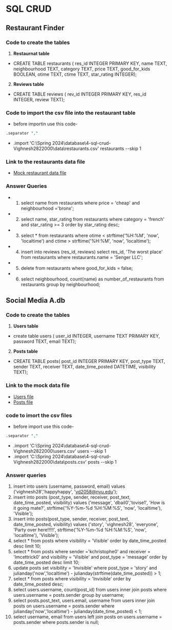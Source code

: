 # SQL CRUD

## Restaurant Finder

### Code to create the tables
1) **Restaurnat table**
- CREATE TABLE restaurants ( res_id INTEGER PRIMARY KEY, name TEXT, neighbourhood TEXT, category TEXT, price TEXT, good_for_kids BOOLEAN, otime TEXT, ctime TEXT, star_rating INTEGER);

 2) **Reviews table**
 - CREATE TABLE reviews ( rev_id INTEGER PRIMARY KEY, res_id INTEGER, review TEXT);
### Code to import the csv file into the restaurant table
- before importin use this code- 
```sql
.separator ","
```
- .import 'C:\Spring 2024\database\4-sql-crud-Vighnesh2822000\data\restaurants.csv' restaurants --skip 1

### Link to the restaurants data file 
- [Mock restaurant data file](https://github.com/dbdesign-students-spring2024/4-sql-crud-Vighnesh2822000/blob/main/data/restaurants.csv)

### Answer Queries

- 1) select name from restaurants where price = 'cheap' and neighbourhood ='bronx';
- 2) select name, star_rating from restaurants where category = 'french' and star_rating >= 3 order by star_rating desc;
- 3) select * from restaurants where otime < strftime('%H:%M', 'now', 'localtime') and ctime > strftime('%H:%M', 'now', 'localtime');
- 4) insert into reviews (res_id, reviews) select res_id, 'The worst place' from restaurants where restaurants.name = 'Senger LLC';
- 5) delete from restaurants where good_for_kids = false;
- 6) select neighbourhood, count(name) as number_of_restaurants from restaurants group by neighbourhood; 

## Social Media A.db

### Code to create the tables
1) **Users table**
- create table users ( user_id INTEGER, username TEXT PRIMARY KEY, password TEXT, email TEXT);

2) **Posts table**
- CREATE TABLE posts( post_id INTEGER PRIMARY KEY, post_type TEXT, sender TEXT, receiver TEXT, date_time_posted DATETIME, visibility TEXT);

### Link to the mock data file
- [Users file](https://github.com/dbdesign-students-spring2024/4-sql-crud-Vighnesh2822000/blob/main/data/users.csv)
- [Posts file](https://github.com/dbdesign-students-spring2024/4-sql-crud-Vighnesh2822000/blob/main/data/posts.csv)

### code to imort the csv files
- before import use this code-
```sql
.separator ","
```
- .import 'C:\Spring 2024\database\4-sql-crud-Vighnesh2822000\users.csv' users --skip 1
- .import 'C:\Spring 2024\database\4-sql-crud-Vighnesh2822000\data\posts.csv' posts --skip 1

### Answer queries
1) insert into users (username, password, email) values ('vighnesh28','happyhappy', 'vd2058@nyu.edu');
2) insert into posts (post_type, sender, receiver, post_text, date_time_posted, visibility) values ('message', 'dbail0','tovise1', 'How is it going mate?', strftime('%Y-%m-%d %H:%M:%S', 'now', 'localtime'), 'Visible');
3) insert into posts(post_type, sender, receiver, post_text, date_time_posted, visibility) values ('story', 'vighnesh28', 'everyone', 'Party over here!!!!!', strftime('%Y-%m-%d %H:%M:%S', 'now', 'localtime'), 'Visible');
4) select * from posts where visibility = 'Visible' order by date_time_posted desc limit 10;
5) select * from posts where sender ='kchristophe0' and receiver = 'lmcettrick0' and visibility = 'Visible' and post_type = 'message' order by date_time_posted desc limit 10;
6) update posts set visibility = 'Invisible' where post_type = 'story' and julianday('now','localtime') - julianday(strftime(date_time_posted)) > 1;
7) select * from posts where visibility = 'Invisible' order by date_time_posted desc;
8) select users.username, count(post_id) from users inner join posts where users.username = posts.sender group by username;
9) select posts.post_text, users.email, username from users inner join posts on users.username = posts.sender where julianday('now','localtime') - julianday(date_time_posted) < 1; 
10) select username, email from users left join posts on users.username = posts.sender where posts.sender is null;

